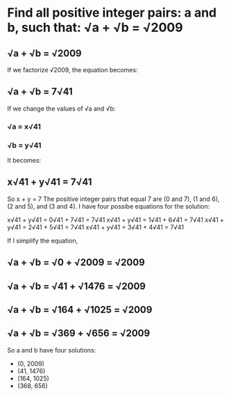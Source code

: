 # Find all positive integer pairs: a and b, such that: √a + √b = √2009

## √a + √b = √2009

If we factorize √2009, the equation becomes:
## √a + √b = 7√41

If we change the values of √a and √b:
### √a = x√41 
### √b = y√41

It becomes:
## x√41 + y√41 = 7√41

So x + y = 7
The positive integer pairs that equal 7 are (0 and 7), (1 and 6), (2 and 5), and (3 and 4).
I have four possibe equations for the solution:

x√41 + y√41  = 0√41 + 7√41 = 7√41
x√41 + y√41  = 1√41 + 6√41 = 7√41
x√41 + y√41  = 2√41 + 5√41 = 7√41
x√41 + y√41  = 3√41 + 4√41 = 7√41

If I simplify the equation, 
## √a + √b  = √0 + √2009 = √2009
## √a + √b  = √41 + √1476 = √2009
## √a + √b  = √164 + √1025 = √2009
## √a + √b  = √369 + √656 = √2009

So a and b have four solutions: 
* (0, 2009)
* (41, 1476)
* (164, 1025)
* (368, 656)
